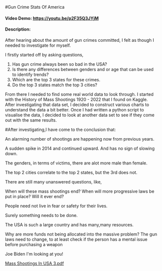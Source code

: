 #Gun Crime Stats Of America
#### Video Demo:  https://youtu.be/p2F35Q3JYjM
#### Description:
After hearing about the amount of gun crimes committed, I felt as though I needed to investigate for myself.
 
I firstly started off by asking questions,
1. Has gun crime always been so bad in the USA?
2. Is there any differences between genders and or age that can be used to identify trends?
3. Which are the top 3 states for these crimes.
4. Do the top 3 states match the top 3 cities?

 
From there I needed to find some real world data to look through.
I started with the History of Mass Shootings 1920 - 2022 that I found on Kaggle. 
After investigating that data set, I decided to construct various charts to understand the data a bit better.
Once I had written a python script to visualise the data, I decided to look at another data set to see if they come out with the same results.
 
#After investigating,I have come to the conclusion that:
 
An alarming number of shootings are happening now from previous years.
 
A sudden spike in 2014 and continued upward. And has no sign of slowing down.
 
The genders, in terms of victims, there are alot more male than female.
 
The top 2 cities correlate to the top 2 states, but the 3rd does not.
 
 
There are still many unanswered questions, like,
 
When will these mass shootings end?
When will more progressive laws be put in place?
Will it ever end?
 
People need not live in fear or safety for their lives.
 
Surely something needs to be done.
 
The USA is such a large country and has many,many resources.
 
Why are more funds not being allocated into the massive problem?
The gun laws need to change, to at least check if the person has a mental issue before purchasing a weapon
 
Joe Biden I'm looking at you!


[Mass Shootings In USA 3.pdf](https://github.com/brendjames/CS50-Project/files/9276938/Mass.Shootings.In.USA.3.pdf)
